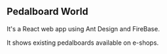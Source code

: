 ## Pedalboard World
It's a React web app using Ant Design and FireBase.

It shows existing pedalboards available on e-shops.